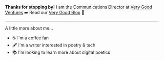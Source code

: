 **Thanks for stopping by!**
I am the Communications Director at [Very Good Ventures](https://verygood.ventures/) ➡️  Read our [Very Good Blog](https://verygood.ventures/blog) 🦄

---
A little more about me...
- ☕ I'm a coffee fan
- 🖋️ I'm a writer interested in poetry & tech
- 📚 I'm looking to learn more about digital poetics
